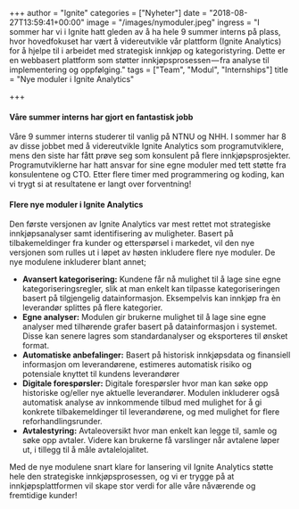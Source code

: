 +++
author = "Ignite"
categories = ["Nyheter"]
date = "2018-08-27T13:59:41+00:00"
image = "/images/nymoduler.jpeg"
ingress = "I sommer har vi i Ignite hatt gleden av å ha hele 9 summer interns på plass, hvor hovedfokuset har vært å videreutvikle vår plattform (Ignite Analytics) for å hjelpe til i arbeidet med strategisk innkjøp og kategoristyring. Dette er en webbasert plattform som støtter innkjøpsprosessen — fra analyse til implementering og oppfølging."
tags = ["Team", "Modul", "Internships"]
title = "Nye moduler i Ignite Analytics"

+++
#### Våre summer interns har gjort en fantastisk jobb

Våre 9 summer interns studerer til vanlig på NTNU og NHH. I sommer har 8 av disse jobbet med å videreutvikle Ignite Analytics som programutviklere, mens den siste har fått prøve seg som konsulent på flere innkjøpsprosjekter. Programutviklerne har hatt ansvar for sine egne moduler med tett støtte fra konsulentene og CTO. Etter flere timer med programmering og koding, kan vi trygt si at resultatene er langt over forventning!

#### Flere nye moduler i Ignite Analytics

Den første versjonen av Ignite Analytics var mest rettet mot strategiske innkjøpsanalyser samt identifisering av muligheter. Basert på tilbakemeldinger fra kunder og etterspørsel i markedet, vil den nye versjonen som rulles ut i løpet av høsten inkludere flere nye moduler. De nye modulene inkluderer blant annet;

* **Avansert kategorisering:** Kundene får nå mulighet til å lage sine egne kategoriseringsregler, slik at man enkelt kan tilpasse kategoriseringen basert på tilgjengelig datainformasjon. Eksempelvis kan innkjøp fra èn leverandør splittes på flere kategorier.
* **Egne analyser:** Modulen gir brukerne mulighet til å lage sine egne analyser med tilhørende grafer basert på datainformasjon i systemet. Disse kan senere lagres som standardanalyser og eksporteres til ønsket format.
* **Automatiske anbefalinger:** Basert på historisk innkjøpsdata og finansiell informasjon om leverandørene, estimeres automatisk risiko og potensiale knyttet til kundens leverandører
* **Digitale forespørsler:** Digitale forespørsler hvor man kan søke opp historiske og/eller nye aktuelle leverandører. Modulen inkluderer også automatisk analyse av innkommende tilbud med mulighet for å gi konkrete tilbakemeldinger til leverandørene, og med mulighet for flere reforhandlingsrunder.
* **Avtalestyring:** Avtaleoversikt hvor man enkelt kan legge til, samle og søke opp avtaler. Videre kan brukerne få varslinger når avtalene løper ut, i tillegg til å måle avtalelojalitet.

Med de nye modulene snart klare for lansering vil Ignite Analytics støtte hele den strategiske innkjøpsprosessen, og vi er trygge på at innkjøpsplattformen vil skape stor verdi for alle våre nåværende og fremtidige kunder!